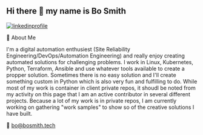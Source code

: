 ## Hi there 👋 my name is Bo Smith

[![linkedinprofile](https://img.shields.io/badge/LinkedIn-0064c9?style=for-the-badge&logo=linkedin&logoColor=white)](https://www.linkedin.com/in/smithbrandonj/)

🖖 About Me

I'm a digital automation enthusiest (Site Reliability Engineering/DevOps/Automation Engineering) and really enjoy creating automated solutions for challenging problems.  I work in Linux, Kubernetes, Python, Terraform, Ansible and use whatever tools available to create a propper solution.  Sometimes there is no easy solution and I'll create something custom in Python which is also very fun and fulfilling to do.  While most of my work is container in client private repos, it shoudl be noted from my activity on this page that I am an active contributor in several different projects.  Because a lot of my work is in private repos, I am currently working on gathering "work samples" to show so of the creative solutions I have built.

📧 bo@bosmith.tech
<!--
**BrandonBoSmith/brandonbosmith** is a ✨ _special_ ✨ repository because its `README.md` (this file) appears on your GitHub profile.

Here are some ideas to get you started:

- 🔭 I’m currently working on ...
- 🌱 I’m currently learning ...
- 👯 I’m looking to collaborate on ...
- 🤔 I’m looking for help with ...
- 💬 Ask me about ...
- 📫 How to reach me: ...
- 😄 Pronouns: ...
- ⚡ Fun fact: ...
-->
